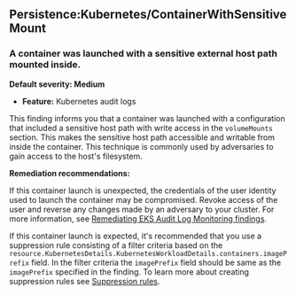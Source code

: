 Persistence:Kubernetes/ContainerWithSensitiveMount
--------------------------------------------------


### A container was launched with a sensitive external host path mounted inside.


**Default severity: Medium**


 * **Feature:** Kubernetes audit logs

This finding informs you that a container was launched with a configuration that included a sensitive host path with write access in the `volumeMounts` section. This makes the sensitive host path accessible and writable from inside the container. This technique is commonly used by adversaries to gain access to the host's filesystem. 


**Remediation recommendations:**


If this container launch is unexpected, the credentials of the user identity used to launch the container may be compromised. Revoke access of the user and reverse any changes made by an adversary to your cluster. For more information, see [Remediating EKS Audit Log Monitoring findings](https://docs.aws.amazon.com/guardduty/latest/ug/guardduty-remediate-kubernetes.html). 


If this container launch is expected, it's recommended that you use a suppression rule consisting of a filter criteria based on the `resource.KubernetesDetails.KubernetesWorkloadDetails.containers.imagePrefix` field. In the filter criteria the `imagePrefix` field should be same as the `imagePrefix` specified in the finding. To learn more about creating suppression rules see [Suppression rules](https://docs.aws.amazon.com/guardduty/latest/ug/findings_suppression-rule).

